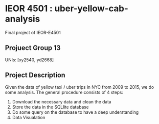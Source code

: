 # IEOR 4501 : uber-yellow-cab-analysis
Final project of IEOR-E4501

## Projuect Group 13
UNIs: [xy2540, yd2668]

## Project Description
Given the data of yellow taxi / uber trips in NYC from 2009 to 2015, we do some analysis. The general procedure consists of 4 steps:
1. Download the necessary data and clean the data
2. Store the data in the SQLlite database
3. Do some query on the database to have a deep understanding
4. Data Visualation 
